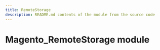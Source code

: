 ```yaml
---
title: RemoteStorage
description: README.md contents of the module from the source code
---
```


# Magento_RemoteStorage module
